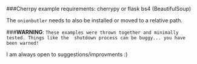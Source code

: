 ###Cherrpy example requirements:
    cherrypy or flask
    bs4 (BeautifulSoup)
    
The `onionbutler` needs to also be installed or moved to a relative path.

###__WARNING__:
    ```
    These examples were thrown together and minimally tested. Things like the 
    shutdown process can be buggy... you have been warned!
    ```
    
I am always open to suggestions/improvments :)



